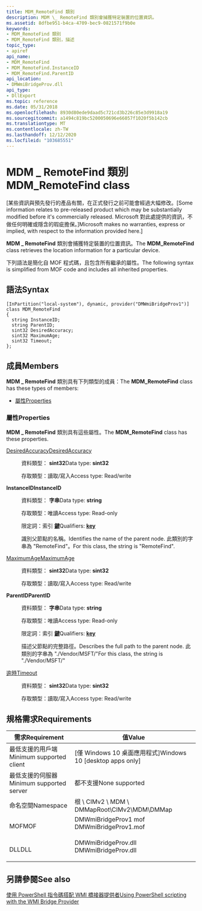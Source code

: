 ```yaml
---
title: MDM_RemoteFind 類別
description: MDM \_ RemoteFind 類別會捕獲特定裝置的位置資訊。
ms.assetid: 8dfbe951-b4ca-4709-bec9-0821571f9b0e
keywords:
- MDM_RemoteFind 類別
- MDM_RemoteFind 類別，描述
topic_type:
- apiref
api_name:
- MDM_RemoteFind
- MDM_RemoteFind.InstanceID
- MDM_RemoteFind.ParentID
api_location:
- DMWmiBridgeProv.dll
api_type:
- DllExport
ms.topic: reference
ms.date: 05/31/2018
ms.openlocfilehash: 8930d80ede9daad5c721cd3b226c85e3d9918a19
ms.sourcegitcommit: a1494c819bc5200050696e66057f1020f5b142cb
ms.translationtype: MT
ms.contentlocale: zh-TW
ms.lasthandoff: 12/12/2020
ms.locfileid: "103685551"
---
```

# <a name="mdm_remotefind-class"></a><span data-ttu-id="3db00-105">MDM \_ RemoteFind 類別</span><span class="sxs-lookup"><span data-stu-id="3db00-105">MDM\_RemoteFind class</span></span>

<span data-ttu-id="3db00-106">\[某些資訊與預先發行的產品有關，在正式發行之前可能會經過大幅修改。</span><span class="sxs-lookup"><span data-stu-id="3db00-106">\[Some information relates to pre-released product which may be substantially modified before it's commercially released.</span></span> <span data-ttu-id="3db00-107">Microsoft 對此處提供的資訊，不做任何明確或隱含的瑕疵擔保。\]</span><span class="sxs-lookup"><span data-stu-id="3db00-107">Microsoft makes no warranties, express or implied, with respect to the information provided here.\]</span></span>

<span data-ttu-id="3db00-108">**MDM \_ RemoteFind** 類別會捕獲特定裝置的位置資訊。</span><span class="sxs-lookup"><span data-stu-id="3db00-108">The **MDM\_RemoteFind** class retrieves the location information for a particular device.</span></span>

<span data-ttu-id="3db00-109">下列語法是簡化自 MOF 程式碼，且包含所有繼承的屬性。</span><span class="sxs-lookup"><span data-stu-id="3db00-109">The following syntax is simplified from MOF code and includes all inherited properties.</span></span>

## <a name="syntax"></a><span data-ttu-id="3db00-110">語法</span><span class="sxs-lookup"><span data-stu-id="3db00-110">Syntax</span></span>

``` syntax
[InPartition("local-system"), dynamic, provider("DMWmiBridgeProv1")]
class MDM_RemoteFind
{
  string InstanceID;
  string ParentID;
  sint32 DesiredAccuracy;
  sint32 MaximumAge;
  sint32 Timeout;
};
```

## <a name="members"></a><span data-ttu-id="3db00-111">成員</span><span class="sxs-lookup"><span data-stu-id="3db00-111">Members</span></span>

<span data-ttu-id="3db00-112">**MDM \_ RemoteFind** 類別具有下列類型的成員：</span><span class="sxs-lookup"><span data-stu-id="3db00-112">The **MDM\_RemoteFind** class has these types of members:</span></span>

-   [<span data-ttu-id="3db00-113">屬性</span><span class="sxs-lookup"><span data-stu-id="3db00-113">Properties</span></span>](#properties)

### <a name="properties"></a><span data-ttu-id="3db00-114">屬性</span><span class="sxs-lookup"><span data-stu-id="3db00-114">Properties</span></span>

<span data-ttu-id="3db00-115">**MDM \_ RemoteFind** 類別具有這些屬性。</span><span class="sxs-lookup"><span data-stu-id="3db00-115">The **MDM\_RemoteFind** class has these properties.</span></span>

<dl> <dt>

[<span data-ttu-id="3db00-116">DesiredAccuracy</span><span class="sxs-lookup"><span data-stu-id="3db00-116">DesiredAccuracy</span></span>](/windows/client-management/mdm/remotefind-csp#desiredaccuracy)
</dt> <dd> <dl> <dt>

<span data-ttu-id="3db00-117">資料類型： **sint32**</span><span class="sxs-lookup"><span data-stu-id="3db00-117">Data type: **sint32**</span></span>
</dt> <dt>

<span data-ttu-id="3db00-118">存取類型：讀取/寫入</span><span class="sxs-lookup"><span data-stu-id="3db00-118">Access type: Read/write</span></span>
</dt> </dl>

</dd> <dt>

<span data-ttu-id="3db00-119">**InstanceID**</span><span class="sxs-lookup"><span data-stu-id="3db00-119">**InstanceID**</span></span>
</dt> <dd> <dl> <dt>

<span data-ttu-id="3db00-120">資料類型： **字串**</span><span class="sxs-lookup"><span data-stu-id="3db00-120">Data type: **string**</span></span>
</dt> <dt>

<span data-ttu-id="3db00-121">存取類型：唯讀</span><span class="sxs-lookup"><span data-stu-id="3db00-121">Access type: Read-only</span></span>
</dt> <dt>

<span data-ttu-id="3db00-122">限定詞：索引 [**鍵**](/windows/desktop/WmiSdk/key-qualifier)</span><span class="sxs-lookup"><span data-stu-id="3db00-122">Qualifiers: [**key**](/windows/desktop/WmiSdk/key-qualifier)</span></span>
</dt> </dl>

<span data-ttu-id="3db00-123">識別父節點的名稱。</span><span class="sxs-lookup"><span data-stu-id="3db00-123">Identifies the name of the parent node.</span></span> <span data-ttu-id="3db00-124">此類別的字串為 "RemoteFind"。</span><span class="sxs-lookup"><span data-stu-id="3db00-124">For this class, the string is "RemoteFind".</span></span>

</dd> <dt>

[<span data-ttu-id="3db00-125">MaximumAge</span><span class="sxs-lookup"><span data-stu-id="3db00-125">MaximumAge</span></span>](/windows/client-management/mdm/remotefind-csp#maximumage)
</dt> <dd> <dl> <dt>

<span data-ttu-id="3db00-126">資料類型： **sint32**</span><span class="sxs-lookup"><span data-stu-id="3db00-126">Data type: **sint32**</span></span>
</dt> <dt>

<span data-ttu-id="3db00-127">存取類型：讀取/寫入</span><span class="sxs-lookup"><span data-stu-id="3db00-127">Access type: Read/write</span></span>
</dt> </dl>

</dd> <dt>

<span data-ttu-id="3db00-128">**ParentID**</span><span class="sxs-lookup"><span data-stu-id="3db00-128">**ParentID**</span></span>
</dt> <dd> <dl> <dt>

<span data-ttu-id="3db00-129">資料類型： **字串**</span><span class="sxs-lookup"><span data-stu-id="3db00-129">Data type: **string**</span></span>
</dt> <dt>

<span data-ttu-id="3db00-130">存取類型：唯讀</span><span class="sxs-lookup"><span data-stu-id="3db00-130">Access type: Read-only</span></span>
</dt> <dt>

<span data-ttu-id="3db00-131">限定詞：索引 [**鍵**](/windows/desktop/WmiSdk/key-qualifier)</span><span class="sxs-lookup"><span data-stu-id="3db00-131">Qualifiers: [**key**](/windows/desktop/WmiSdk/key-qualifier)</span></span>
</dt> </dl>

<span data-ttu-id="3db00-132">描述父節點的完整路徑。</span><span class="sxs-lookup"><span data-stu-id="3db00-132">Describes the full path to the parent node.</span></span> <span data-ttu-id="3db00-133">此類別的字串為 "./Vendor/MSFT/"</span><span class="sxs-lookup"><span data-stu-id="3db00-133">For this class, the string is "./Vendor/MSFT/"</span></span>

</dd> <dt>

[<span data-ttu-id="3db00-134">逾時</span><span class="sxs-lookup"><span data-stu-id="3db00-134">Timeout</span></span>](/windows/client-management/mdm/remotefind-csp#timeout)
</dt> <dd> <dl> <dt>

<span data-ttu-id="3db00-135">資料類型： **sint32**</span><span class="sxs-lookup"><span data-stu-id="3db00-135">Data type: **sint32**</span></span>
</dt> <dt>

<span data-ttu-id="3db00-136">存取類型：讀取/寫入</span><span class="sxs-lookup"><span data-stu-id="3db00-136">Access type: Read/write</span></span>
</dt> </dl>

</dd> </dl>

## <a name="requirements"></a><span data-ttu-id="3db00-137">規格需求</span><span class="sxs-lookup"><span data-stu-id="3db00-137">Requirements</span></span>



| <span data-ttu-id="3db00-138">需求</span><span class="sxs-lookup"><span data-stu-id="3db00-138">Requirement</span></span> | <span data-ttu-id="3db00-139">值</span><span class="sxs-lookup"><span data-stu-id="3db00-139">Value</span></span> |
|-------------------------------------|-------------------------------------------------------------------------------------------------|
| <span data-ttu-id="3db00-140">最低支援的用戶端</span><span class="sxs-lookup"><span data-stu-id="3db00-140">Minimum supported client</span></span><br/> | <span data-ttu-id="3db00-141">\[僅 Windows 10 桌面應用程式\]</span><span class="sxs-lookup"><span data-stu-id="3db00-141">Windows 10 \[desktop apps only\]</span></span><br/>                                                     |
| <span data-ttu-id="3db00-142">最低支援的伺服器</span><span class="sxs-lookup"><span data-stu-id="3db00-142">Minimum supported server</span></span><br/> | <span data-ttu-id="3db00-143">都不支援</span><span class="sxs-lookup"><span data-stu-id="3db00-143">None supported</span></span><br/>                                                                       |
| <span data-ttu-id="3db00-144">命名空間</span><span class="sxs-lookup"><span data-stu-id="3db00-144">Namespace</span></span><br/>                | <span data-ttu-id="3db00-145">根 \\ CIMv2 \\ MDM \\ DMMap</span><span class="sxs-lookup"><span data-stu-id="3db00-145">Root\\CIMv2\\MDM\\DMMap</span></span><br/>                                                              |
| <span data-ttu-id="3db00-146">MOF</span><span class="sxs-lookup"><span data-stu-id="3db00-146">MOF</span></span><br/>                      | <dl> <span data-ttu-id="3db00-147"><dt>DMWmiBridgeProv1 mof</dt></span><span class="sxs-lookup"><span data-stu-id="3db00-147"><dt>DMWmiBridgeProv1.mof</dt></span></span> </dl> |
| <span data-ttu-id="3db00-148">DLL</span><span class="sxs-lookup"><span data-stu-id="3db00-148">DLL</span></span><br/>                      | <dl> <span data-ttu-id="3db00-149"><dt>DMWmiBridgeProv.dll</dt></span><span class="sxs-lookup"><span data-stu-id="3db00-149"><dt>DMWmiBridgeProv.dll</dt></span></span> </dl>  |



## <a name="see-also"></a><span data-ttu-id="3db00-150">另請參閱</span><span class="sxs-lookup"><span data-stu-id="3db00-150">See also</span></span>

<dl> <dt>

[<span data-ttu-id="3db00-151">使用 PowerShell 指令碼搭配 WMI 橋接器提供者</span><span class="sxs-lookup"><span data-stu-id="3db00-151">Using PowerShell scripting with the WMI Bridge Provider</span></span>](/windows/client-management/mdm/using-powershell-scripting-with-the-wmi-bridge-provider)
</dt> </dl>

 

